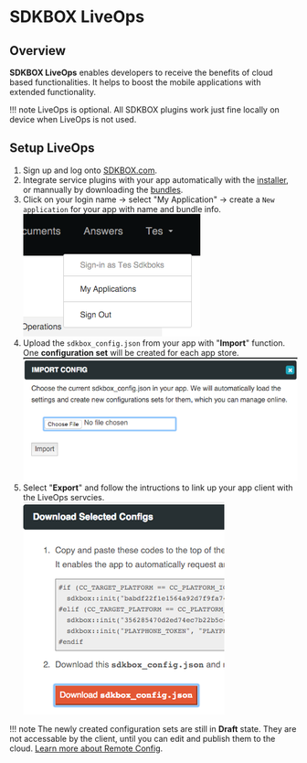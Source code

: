 <h1>SDKBOX LiveOps</h1>

## Overview
__SDKBOX LiveOps__ enables developers to receive the benefits of cloud based functionalities. It helps to boost the mobile applications with extended functionality. 

!!! note
    LiveOps is optional. All SDKBOX plugins work just fine locally on device when LiveOps is not used. 

## Setup LiveOps

1. Sign up and log onto [SDKBOX.com](http://sdkbox.com). 
2. Integrate service plugins with your app automatically with the [installer](/installer), or mannually by downloading the [bundles](http://sdkbox.com/integrations).
3. Click on your login name -> select "My Application" -> create a `New application` for your app with name and bundle info.    
![](../imgs/login.png)
4. Upload the `sdkbox_config.json` from your app with "__Import__" function. One __configuration set__ will be created for each app store. 
![](../imgs/import.png)
5. Select "__Export__" and follow the intructions to link up your app client with the LiveOps servcies.  
![](../imgs/export.png)

!!! note
    The newly created configuration sets are still in __Draft__ state. They are not accessable by the client, until you can edit and publish them to the cloud. [Learn more about Remote Config](./remote-config). 







 

